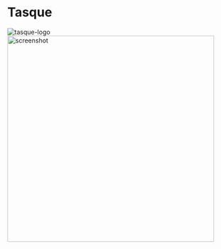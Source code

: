 # Tasque
![tasque-logo](https://user-images.githubusercontent.com/42544598/150583563-2dc6e8f0-a3fc-4390-88e1-05ed567d0a90.svg)
<img width="465" alt="screenshot" src="https://user-images.githubusercontent.com/42544598/148730229-d4741446-4da7-4a20-a0ba-3e5824050b1f.png">

